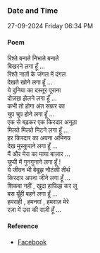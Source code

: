 ### Date and Time

27-09-2024 Friday 06:34 PM

#### Poem

रिश्ते बनाते निभाते बनाते  <br />
बिखरने लगा हूँ ... <br />
रिश्ते नातों के जंगल में दंगल  <br />
देखते खोने लगा हूँ ... <br />
ये दुनिया का दस्तूर पूराना  <br />
दोज़ख़ झेलने लगा हूँ ... <br />
कभी तो होगा अंत सफ़र का  <br />
चुप चुप होने लगा हूँ ... <br />
एक से बढ़कर एक किरदार अनूठा <br />
मिलते मिलते मिटने लगा हूँ ... <br />
हर किरदार का अपना अभिनय  <br />
देख मुस्कुराने लगा हूँ ... <br />
मैं और मेरा का माया बाज़ार …  <br />
चुप्पी में गुनगुनाने लगा हूँ !  <br />
ये जीवन भी बेबूझ नौटंकी तीर्थ <br />
किरदार अपना जीने लगा हूँ ... <br />
शिकवा नहीं , खुदा हाफिझ कर लू  <br />
बस यूँही बहने लगा हूँ ... <br />
हमराही , हमनवां , हमराज़ मेरे  <br />
रज़ा में उस की राज़ी हूँ ...

#### Reference

* [Facebook](https://www.facebook.com/share/p/8moobpGRCzT1KD2M/?mibextid=xfxF2i)
